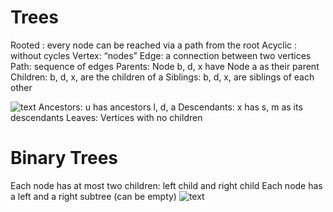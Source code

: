 
# Trees
Rooted : every node can be reached via a path from the root 
Acyclic : without cycles
Vertex: “nodes”
Edge: a connection between two vertices 
Path: sequence of edges
Parents: Node b, d, x have Node a as their parent
Children: b, d, x, are the children of a
Siblings: b, d, x, are siblings of each other

![text](/url"../img/image2.png")
Ancestors: u has ancestors l, d, a
Descendants: x has s, m as its descendants
Leaves: Vertices with no children


# Binary Trees
Each node has at most two children: left child and right child
Each node has a left and a right subtree (can be empty) 
![text](/url"../img/image3.png")
